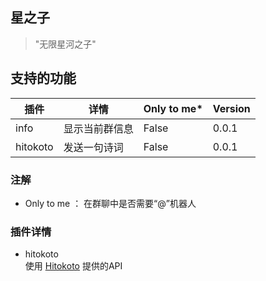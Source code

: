 ## 星之子
> "无限星河之子"
## 支持的功能  
| 插件 | 详情 | Only to me* | Version |
| --- | --- | --- | ---|
| info | 显示当前群信息 | False | 0.0.1 |
| hitokoto | 发送一句诗词 | False | 0.0.1 |
  
### 注解  
- Only to me ： 在群聊中是否需要“@”机器人
### 插件详情
- hitokoto  
使用 [Hitokoto](https://hitokoto.cn/) 提供的API